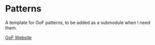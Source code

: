 # Patterns

A template for GoF patterns, to be added as a submodule when I need them.

[GoF Website](https://web.archive.org/web/20151002171119/http://codewrangler.home.comcast.net/~codewrangler/tech_info/patterns_code.html)
